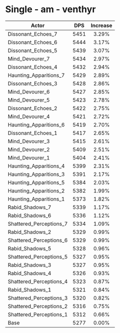 # Single - am - venthyr
| Actor | DPS | Increase |
|---|:---:|:---:|
|Dissonant_Echoes_7|5451|3.29%|
|Dissonant_Echoes_6|5444|3.17%|
|Dissonant_Echoes_5|5439|3.07%|
|Mind_Devourer_7|5434|2.97%|
|Dissonant_Echoes_4|5432|2.94%|
|Haunting_Apparitions_7|5429|2.89%|
|Dissonant_Echoes_3|5428|2.86%|
|Mind_Devourer_6|5427|2.85%|
|Mind_Devourer_5|5423|2.78%|
|Dissonant_Echoes_2|5422|2.75%|
|Mind_Devourer_4|5421|2.72%|
|Haunting_Apparitions_6|5419|2.70%|
|Dissonant_Echoes_1|5417|2.65%|
|Mind_Devourer_3|5415|2.61%|
|Mind_Devourer_2|5409|2.51%|
|Mind_Devourer_1|5404|2.41%|
|Haunting_Apparitions_4|5399|2.31%|
|Haunting_Apparitions_3|5391|2.17%|
|Haunting_Apparitions_5|5384|2.03%|
|Haunting_Apparitions_2|5382|1.99%|
|Haunting_Apparitions_1|5373|1.82%|
|Rabid_Shadows_7|5339|1.17%|
|Rabid_Shadows_6|5336|1.12%|
|Shattered_Perceptions_7|5334|1.09%|
|Rabid_Shadows_2|5329|0.99%|
|Shattered_Perceptions_6|5329|0.99%|
|Rabid_Shadows_5|5328|0.96%|
|Shattered_Perceptions_5|5327|0.95%|
|Rabid_Shadows_3|5327|0.95%|
|Rabid_Shadows_4|5326|0.93%|
|Shattered_Perceptions_4|5323|0.87%|
|Rabid_Shadows_1|5321|0.84%|
|Shattered_Perceptions_3|5320|0.82%|
|Shattered_Perceptions_2|5316|0.75%|
|Shattered_Perceptions_1|5312|0.66%|
|Base|5277|0.00%|
